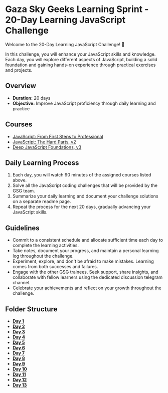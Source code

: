
# Gaza Sky Geeks Learning Sprint - 20-Day Learning JavaScript Challenge

Welcome to the 20-Day Learning JavaScript Challenge! 🚀

In this challenge, you will enhance your JavaScript skills and knowledge. Each day, you will explore different aspects of JavaScript, building a solid foundation and gaining hands-on experience through practical exercises and projects.

## Overview
- **Duration:** 20 days
- **Objective:** Improve JavaScript proficiency through daily learning and practice


## Courses
 - [JavaScript: From First Steps to Professional](https://frontendmasters.com/courses/javascript-first-steps/)
 - [JavaScript: The Hard Parts, v2](https://frontendmasters.com/courses/javascript-hard-parts-v2/)
 - [Deep JavaScript Foundations, v3](https://frontendmasters.com/courses/deep-javascript-v3/)


## Daily Learning Process
1. Each day, you will watch 90 minutes of the assigned courses listed above.
2. Solve all the JavaScript coding challenges that will be provided by the GSG team.
3. Summarize your daily learning and document your challenge solutions on a separate readme page.
4. Repeat the process for the next 20 days, gradually advancing your JavaScript skills.



## Guidelines
- Commit to a consistent schedule and allocate sufficient time each day to complete the learning activities.
- Take notes, document your progress, and maintain a personal learning log throughout the challenge.
- Experiment, explore, and don't be afraid to make mistakes. Learning comes from both successes and failures.
- Engage with the other GSG trainees. Seek support, share insights, and collaborate with fellow learners using the dedicated discussion telegram channel.
- Celebrate your achievements and reflect on your growth throughout the challenge.

## Folder Structure
-  [**Day 1**](https://github.com/moath00/Mastering-JavaScript-in-20-Days/blob/main/Day1.md)
-  [**Day 2**](https://github.com/moath00/Mastering-JavaScript-in-20-Days/blob/main/Day2.md)
-  [**Day 3**](https://github.com/moath00/Mastering-JavaScript-in-20-Days/blob/main/Day3.md)
-  [**Day 4**](https://github.com/moath00/Mastering-JavaScript-in-20-Days/blob/main/Day4.md)
-  [**Day 5**](https://github.com/moath00/Mastering-JavaScript-in-20-Days/blob/main/Day5.md)
-  [**Day 6**](https://github.com/moath00/Mastering-JavaScript-in-20-Days/blob/main/Day6.md)
-  [**Day 7**](https://github.com/moath00/Mastering-JavaScript-in-20-Days/blob/main/Day7.md)
-  [**Day 8**](https://github.com/moath00/Mastering-JavaScript-in-20-Days/blob/main/Day8.md)
-  [**Day 9**](https://github.com/moath00/Mastering-JavaScript-in-20-Days/blob/main/Day9.md)
-  [**Day 10**](https://github.com/moath00/Mastering-JavaScript-in-20-Days/blob/main/Day10.md)
-  [**Day 11**](https://github.com/moath00/Mastering-JavaScript-in-20-Days/blob/main/Day11.md)
-  [**Day 12**](https://github.com/moath00/Mastering-JavaScript-in-20-Days/blob/main/Day12.md)
-  [**Day 13**](https://github.com/moath00/Mastering-JavaScript-in-20-Days/blob/main/Day13.md)